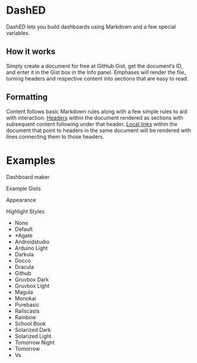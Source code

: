 # DashED
DashED lets you build dashboards using Markdown and a few special variables.

<!-- {$gd_section_style="left:435.5px;top:319px;width:239px;height:186px;"} -->

## How it works
Simply create a document for free at GitHub Gist, get the document’s ID, and enter it in the Gist box in the Info panel. Emphases will render the file, turning headers and respective content into sections that are easy to read.

<!-- {$gd_section_style="left:812.5px;top:306px;width:352px;height:242px;"} -->

## Formatting
Content follows basic Markdown rules along with a few simple rules to aid with interaction. [Headers](#headers-as-sections) within the document rendered as sections with subsequent content following under that header. [Local links](#local-links) within the document that point to headers in the same document will be rendered with lines connecting them to those headers.

<!-- {$gd_section_style="left:514.5px;top:618px;width:536px;height:198px;"} -->



# Examples <!-- {$gd_info} -->
<!-- {$gd_help_ribbon} -->

Dashboard maker

Example Gists <!-- {$gd_gist} -->

<!-- {$gd_collapsible_theme} -->

Appearance <!-- {$gd_css} -->

<!-- {$gd_slider_fontsize="90,50,300,1,%"} -->

Highlight Styles <!-- {$gd_select_highlight} -->
- None
- Default
- *Agate
- Androidstudio
- Arduino Light
- Darkula
- Docco
- Dracula
- Github
- Gruvbox Dark
- Gruvbox Light
- Magula
- Monokai
- Purebasic
- Railscasts
- Rainbow
- School Book
- Solarized Dark
- Solarized Light
- Tomorrow Night
- Tomorrow
- Vs

<!-- {$gd_theme_variables} -->

<!-- {$gd_collapsible_end_theme} -->

<!-- {$gd_toc="Contents"} -->
<!-- {$gd_hide} -->
